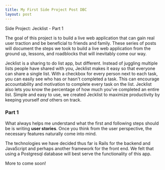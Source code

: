 ```yaml
---
title: My First Side Project Post DBC
layout: post
---
```


Side Project: Jecklist - Part 1

The goal of this project is to build a live web application that can gain real user traction and be beneficial to friends and family. These series of posts will document the steps we took to build a live web application from the ground up, lessons, and roadblocks that will inevitably come our way.

Jecklist is a sharing to do list app, but different. Instead of juggling multiple lists people have shared with you, Jecklist makes it easy so that everyone can share a single list. With a checkbox for every person next to each task, you can easily see who has or hasn't completed a task. This can encourage accountability and motivation to complete every task on the list. Jecklist also lets you know the percentage of how much you've completed an entire list. Simple and easy to use, we created Jecklist to maximize productivity by keeping yourself *and* others on track.



### Part 1

What always helps me understand what the first and following steps should be is writing <strong>user stories</strong>. Once you think from the user perspective, the necessary features naturally come into mind.

The technologies we have decided thus far is Rails for the backend and JavaScript and perhaps another framework for the front end. We felt that using a Postgresql database will best serve the functionality of this app.

More to come soon!
